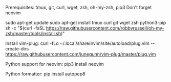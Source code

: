 Prerequisites:
tmux, git, curl, wget, zsh, oh-my-zsh, pip3
Don't forget neovim

sudo apt-get update
sudo apt-get install tmux curl git wget zsh python3-pip
sh -c "$(curl -fsSL https://raw.githubusercontent.com/robbyrussell/oh-my-zsh/master/tools/install.sh)"

Install vim-plug:
curl -fLo ~/.local/share/nvim/site/autoload/plug.vim --create-dirs \
    https://raw.githubusercontent.com/junegunn/vim-plug/master/plug.vim

Python support for neovim:
pip3 install neovim

Python formatter:
pip install autopep8
